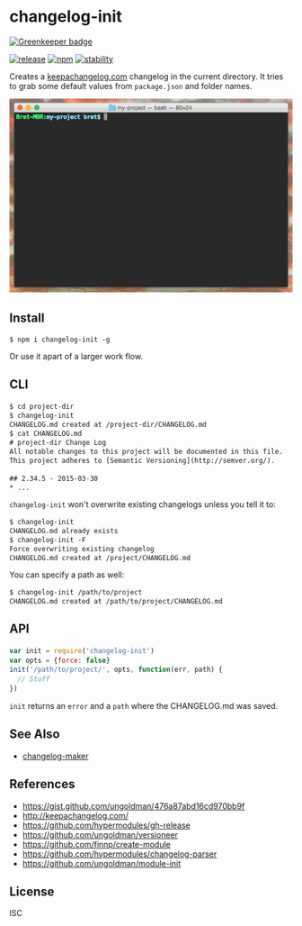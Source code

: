# changelog-init

[![Greenkeeper badge](https://badges.greenkeeper.io/hypermodules/changelog-init.svg)](https://greenkeeper.io/)

[![release][release-image]][release-url]
[![npm][npm-image]][npm-url]
[![stability][stability-image]][stability-url]

[release-image]: https://img.shields.io/github/release/hypermodules/changelog-init.svg?style=flat-square
[release-url]: https://github.com/hypermodules/changelog-init/releases/latest
[npm-image]: https://img.shields.io/npm/v/changelog-init.svg?style=flat-square
[npm-url]: https://www.npmjs.com/package/changelog-init
[stability-image]: https://img.shields.io/badge/stability-2%20--%20unstable-yellow.svg?style=flat-square
[stability-url]: https://nodejs.org/api/documentation.html#documentation_stability_index

Creates a [keepachangelog.com](http://keepachangelog.com) changelog in the current directory.  It tries to grab some default values from `package.json` and folder names.

![demo](changelog-init.gif)

## Install

```
$ npm i changelog-init -g
```

Or use it apart of a larger work flow.

## CLI

```
$ cd project-dir
$ changelog-init
CHANGELOG.md created at /project-dir/CHANGELOG.md
$ cat CHANGELOG.md
# project-dir Change Log
All notable changes to this project will be documented in this file.
This project adheres to [Semantic Versioning](http://semver.org/).

## 2.34.5 - 2015-03-30
* ...
```

`changelog-init` won't overwrite existing changelogs unless you tell it to:

```
$ changelog-init
CHANGELOG.md already exists
$ changelog-init -F
Force overwriting existing changelog
CHANGELOG.md created at /project/CHANGELOG.md
```

You can specify a path as well:

```
$ changelog-init /path/to/project
CHANGELOG.md created at /path/to/project/CHANGELOG.md
```

## API

```js
var init = require('changelog-init')
var opts = {force: false}
init('/path/to/project/', opts, function(err, path) {
  // Stuff
})
```

`init` returns an `error` and a `path` where the CHANGELOG.md was saved.

## See Also

- [changelog-maker](https://github.com/rvagg/changelog-maker)

## References

- https://gist.github.com/ungoldman/476a87abd16cd970bb9f
- http://keepachangelog.com/
- https://github.com/hypermodules/gh-release
- https://github.com/ungoldman/versioneer
- https://github.com/finnp/create-module
- https://github.com/hypermodules/changelog-parser
- https://github.com/ungoldman/module-init

## License

ISC
